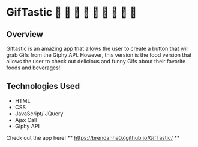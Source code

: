 # GifTastic :hamburger: :pizza: :hotdog: :fries: :beer: :sushi: :ramen: :fried_shrimp: :spaghetti:

## Overview
Giftastic is an amazing app that allows the user to create a button that will grab Gifs from the Giphy API. However, this version is the food version that allows the user to check out delicious and funny Gifs about their favorite foods and beverages!!

## Technologies Used
- HTML
- CSS
- JavaScript/ JQuery
- Ajax Call
- Giphy API

Check out the app here!
** https://brendanha07.github.io/GifTastic/ **
